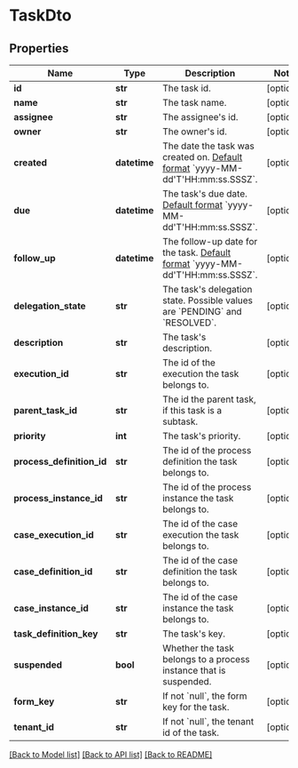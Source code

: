 # TaskDto

## Properties
Name | Type | Description | Notes
------------ | ------------- | ------------- | -------------
**id** | **str** | The task id. | [optional] 
**name** | **str** | The task name. | [optional] 
**assignee** | **str** | The assignee&#39;s id. | [optional] 
**owner** | **str** | The owner&#39;s id. | [optional] 
**created** | **datetime** | The date the task was created on. [Default format](https://docs.camunda.org/manual/7.13/reference/rest/overview/date-format/) &#x60;yyyy-MM-dd&#39;T&#39;HH:mm:ss.SSSZ&#x60;. | [optional] 
**due** | **datetime** | The task&#39;s due date. [Default format](https://docs.camunda.org/manual/7.13/reference/rest/overview/date-format/) &#x60;yyyy-MM-dd&#39;T&#39;HH:mm:ss.SSSZ&#x60;. | [optional] 
**follow_up** | **datetime** | The follow-up date for the task. [Default format](https://docs.camunda.org/manual/7.13/reference/rest/overview/date-format/) &#x60;yyyy-MM-dd&#39;T&#39;HH:mm:ss.SSSZ&#x60;. | [optional] 
**delegation_state** | **str** | The task&#39;s delegation state. Possible values are &#x60;PENDING&#x60; and &#x60;RESOLVED&#x60;. | [optional] 
**description** | **str** | The task&#39;s description. | [optional] 
**execution_id** | **str** | The id of the execution the task belongs to. | [optional] 
**parent_task_id** | **str** | The id the parent task, if this task is a subtask. | [optional] 
**priority** | **int** | The task&#39;s priority. | [optional] 
**process_definition_id** | **str** | The id of the process definition the task belongs to. | [optional] 
**process_instance_id** | **str** | The id of the process instance the task belongs to. | [optional] 
**case_execution_id** | **str** | The id of the case execution the task belongs to. | [optional] 
**case_definition_id** | **str** | The id of the case definition the task belongs to. | [optional] 
**case_instance_id** | **str** | The id of the case instance the task belongs to. | [optional] 
**task_definition_key** | **str** | The task&#39;s key. | [optional] 
**suspended** | **bool** | Whether the task belongs to a process instance that is suspended. | [optional] 
**form_key** | **str** | If not &#x60;null&#x60;, the form key for the task. | [optional] 
**tenant_id** | **str** | If not &#x60;null&#x60;, the tenant id of the task. | [optional] 

[[Back to Model list]](../README.md#documentation-for-models) [[Back to API list]](../README.md#documentation-for-api-endpoints) [[Back to README]](../README.md)


